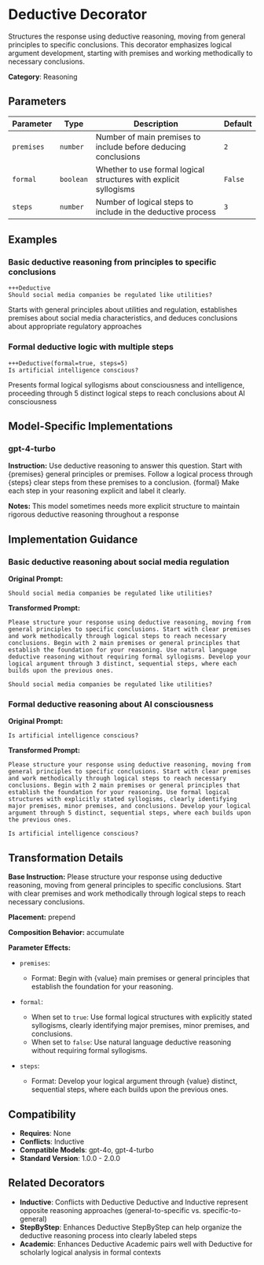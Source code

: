 # Deductive Decorator

Structures the response using deductive reasoning, moving from general principles to specific conclusions. This decorator emphasizes logical argument development, starting with premises and working methodically to necessary conclusions.

**Category**: Reasoning

## Parameters

| Parameter | Type | Description | Default |
|-----------|------|-------------|--------|
| `premises` | `number` | Number of main premises to include before deducing conclusions | `2` |
| `formal` | `boolean` | Whether to use formal logical structures with explicit syllogisms | `False` |
| `steps` | `number` | Number of logical steps to include in the deductive process | `3` |

## Examples

### Basic deductive reasoning from principles to specific conclusions

```
+++Deductive
Should social media companies be regulated like utilities?
```

Starts with general principles about utilities and regulation, establishes premises about social media characteristics, and deduces conclusions about appropriate regulatory approaches

### Formal deductive logic with multiple steps

```
+++Deductive(formal=true, steps=5)
Is artificial intelligence conscious?
```

Presents formal logical syllogisms about consciousness and intelligence, proceeding through 5 distinct logical steps to reach conclusions about AI consciousness

## Model-Specific Implementations

### gpt-4-turbo

**Instruction:** Use deductive reasoning to answer this question. Start with {premises} general principles or premises. Follow a logical process through {steps} clear steps from these premises to a conclusion. {formal} Make each step in your reasoning explicit and label it clearly.

**Notes:** This model sometimes needs more explicit structure to maintain rigorous deductive reasoning throughout a response


## Implementation Guidance

### Basic deductive reasoning about social media regulation

**Original Prompt:**
```
Should social media companies be regulated like utilities?
```

**Transformed Prompt:**
```
Please structure your response using deductive reasoning, moving from general principles to specific conclusions. Start with clear premises and work methodically through logical steps to reach necessary conclusions. Begin with 2 main premises or general principles that establish the foundation for your reasoning. Use natural language deductive reasoning without requiring formal syllogisms. Develop your logical argument through 3 distinct, sequential steps, where each builds upon the previous ones.

Should social media companies be regulated like utilities?
```

### Formal deductive reasoning about AI consciousness

**Original Prompt:**
```
Is artificial intelligence conscious?
```

**Transformed Prompt:**
```
Please structure your response using deductive reasoning, moving from general principles to specific conclusions. Start with clear premises and work methodically through logical steps to reach necessary conclusions. Begin with 2 main premises or general principles that establish the foundation for your reasoning. Use formal logical structures with explicitly stated syllogisms, clearly identifying major premises, minor premises, and conclusions. Develop your logical argument through 5 distinct, sequential steps, where each builds upon the previous ones.

Is artificial intelligence conscious?
```

## Transformation Details

**Base Instruction:** Please structure your response using deductive reasoning, moving from general principles to specific conclusions. Start with clear premises and work methodically through logical steps to reach necessary conclusions.

**Placement:** prepend

**Composition Behavior:** accumulate

**Parameter Effects:**

- `premises`:
  - Format: Begin with {value} main premises or general principles that establish the foundation for your reasoning.

- `formal`:
  - When set to `true`: Use formal logical structures with explicitly stated syllogisms, clearly identifying major premises, minor premises, and conclusions.
  - When set to `false`: Use natural language deductive reasoning without requiring formal syllogisms.

- `steps`:
  - Format: Develop your logical argument through {value} distinct, sequential steps, where each builds upon the previous ones.

## Compatibility

- **Requires**: None
- **Conflicts**: Inductive
- **Compatible Models**: gpt-4o, gpt-4-turbo
- **Standard Version**: 1.0.0 - 2.0.0

## Related Decorators

- **Inductive**: Conflicts with Deductive Deductive and Inductive represent opposite reasoning approaches (general-to-specific vs. specific-to-general)
- **StepByStep**: Enhances Deductive StepByStep can help organize the deductive reasoning process into clearly labeled steps
- **Academic**: Enhances Deductive Academic pairs well with Deductive for scholarly logical analysis in formal contexts
